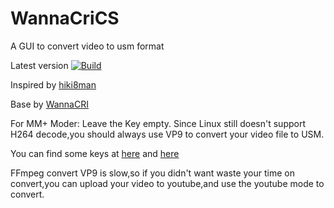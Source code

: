 # WannaCriCS
A GUI to convert video to usm format



Latest version
[![Build](https://github.com/RERASER/WannaCriCS/actions/workflows/main.yml/badge.svg)](https://github.com/RERASER/WannaCriCS/actions/workflows/main.yml)

Inspired by <a href="https://github.com/hiki8man/Wannacri_GUI">hiki8man</a>

Base by <a href="https://github.com/donmai-me/WannaCRI">WannaCRI</a>

For MM+ Moder:
Leave the Key empty.
Since Linux still doesn't support H264 decode,you should always use VP9 to convert your video file to USM.

You can find some keys at <a href="https://github.com/vgmstream/vgmstream/blob/master/src/meta/adx_keys.h">here</a> and <a href="https://github.com/vgmstream/vgmstream/blob/master/src/meta/hca_keys.h">here</a>

FFmpeg convert VP9 is slow,so if you didn't want waste your time on convert,you can upload your video to youtube,and use the youtube mode to convert.
